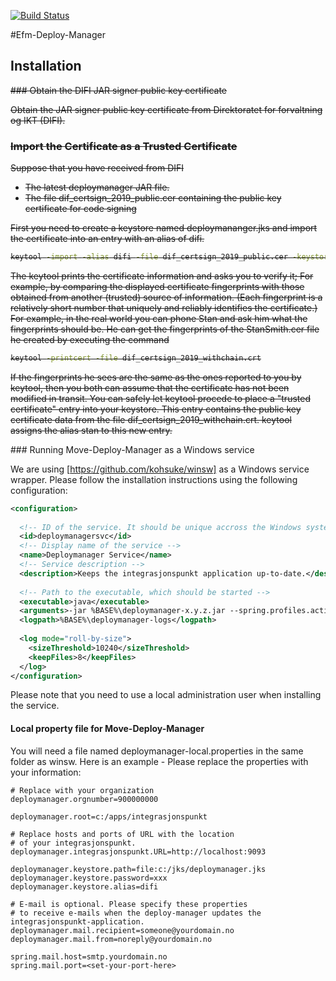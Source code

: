 [![Build Status](https://dev.azure.com/dificloud/eformidling/_apis/build/status/felleslosninger.efm-deploy-manager?repoName=felleslosninger%2Fefm-deploy-manager&branchName=feature-MOVE-2110-pipeline)](https://dev.azure.com/dificloud/eformidling/_build/latest?definitionId=27&repoName=felleslosninger%2Fefm-deploy-manager&branchName=feature-MOVE-2110-pipeline)

#Efm-Deploy-Manager

## Installation
<del>
### Obtain the DIFI JAR signer public key certificate

Obtain the JAR signer public key certificate from Direktoratet for forvaltning og IKT (DIFI). 
 
### Import the Certificate as a Trusted Certificate

Suppose that you have received from DIFI

* The latest deploymanager JAR file.
* The file dif_certsign_2019_public.cer containing the public key certificate for code signing 

First you need to create a keystore named deploymananger.jks and import the certificate into an entry with an alias of difi.

```bash
keytool -import -alias difi -file dif_certsign_2019_public.cer -keystore deploymanager.jks
```
The keytool prints the certificate information and asks you to verify it; For example, by comparing the displayed certificate fingerprints with those obtained from another (trusted) source of information. (Each fingerprint is a relatively short number that uniquely and reliably identifies the certificate.) For example, in the real world you can phone Stan and ask him what the fingerprints should be. He can get the fingerprints of the StanSmith.cer file he created by executing the command

```bash
keytool -printcert -file dif_certsign_2019_withchain.crt
```

If the fingerprints he sees are the same as the ones reported to you by keytool, then you both can assume that the certificate has not been modified in transit. You can safely let keytool procede to place a "trusted certificate" entry into your keystore. This entry contains the public key certificate data from the file dif_certsign_2019_withchain.crt. keytool assigns the alias stan to this new entry.

</del>
### Running Move-Deploy-Manager as a Windows service

We are using [https://github.com/kohsuke/winsw] as a Windows service wrapper. Please follow the installation instructions using the following configuration:

```xml
<configuration>
  
  <!-- ID of the service. It should be unique accross the Windows system-->
  <id>deploymanagersvc</id>
  <!-- Display name of the service -->
  <name>Deploymanager Service</name>
  <!-- Service description -->
  <description>Keeps the integrasjonspunkt application up-to-date.</description>
  
  <!-- Path to the executable, which should be started -->
  <executable>java</executable>
  <arguments>-jar %BASE%\deploymanager-x.y.z.jar --spring.profiles.active=production</arguments>          
  <logpath>%BASE%\deploymanager-logs</logpath>
  
  <log mode="roll-by-size">
    <sizeThreshold>10240</sizeThreshold>
    <keepFiles>8</keepFiles>
  </log>
</configuration>
```

Please note that you need to use a local administration user when installing the service.

#### Local property file for Move-Deploy-Manager

You will need a file named deploymanager-local.properties in the same folder as winsw.
Here is an example - Please replace the properties with your information:

```properties
# Replace with your organization
deploymanager.orgnumber=900000000

deploymanager.root=c:/apps/integrasjonspunkt

# Replace hosts and ports of URL with the location
# of your integrasjonspunkt.
deploymanager.integrasjonspunkt.URL=http://localhost:9093

deploymanager.keystore.path=file:c:/jks/deploymanager.jks
deploymanager.keystore.password=xxx
deploymanager.keystore.alias=difi

# E-mail is optional. Please specify these properties 
# to receive e-mails when the deploy-manager updates the integrasjonspunkt-application.
deploymanager.mail.recipient=someone@yourdomain.no
deploymanager.mail.from=noreply@yourdomain.no

spring.mail.host=smtp.yourdomain.no
spring.mail.port=<set-your-port-here>
```  






